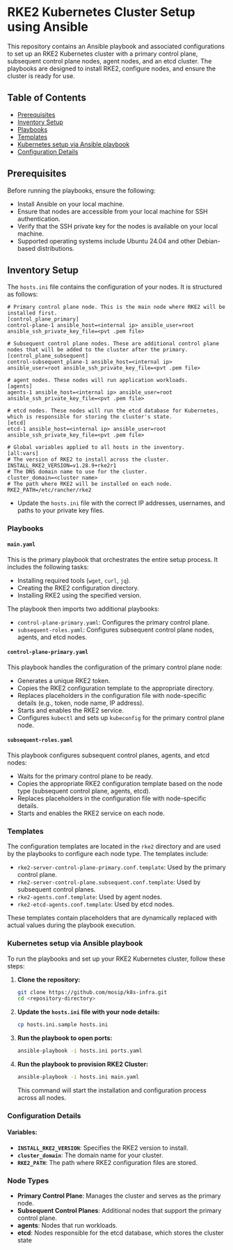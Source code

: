 # RKE2 Kubernetes Cluster Setup using Ansible

This repository contains an Ansible playbook and associated configurations to set up an RKE2 Kubernetes cluster with a primary control plane, subsequent control plane nodes, agent nodes, and an etcd cluster. The playbooks are designed to install RKE2, configure nodes, and ensure the cluster is ready for use.

## Table of Contents
- [Prerequisites](#prerequisites)
- [Inventory Setup](#inventory-setup)
- [Playbooks](#playbooks)
- [Templates](#templates)
- [Kubernetes setup via Ansible playbook](#kubernetes-setup-via-Ansible-playbook)
- [Configuration Details](#configuration-details)

## Prerequisites

Before running the playbooks, ensure the following:

- Install Ansible on your local machine.
- Ensure that nodes are accessible from your local machine for SSH authentication.
- Verify that the SSH private key for the nodes is available on your local machine.
- Supported operating systems include Ubuntu 24.04 and other Debian-based distributions.


## Inventory Setup

The `hosts.ini` file contains the configuration of your nodes. It is structured as follows:

```
# Primary control plane node. This is the main node where RKE2 will be installed first.
[control_plane_primary]
control-plane-1 ansible_host=<internal ip> ansible_user=root ansible_ssh_private_key_file=<pvt .pem file>

# Subsequent control plane nodes. These are additional control plane nodes that will be added to the cluster after the primary.
[control_plane_subsequent]
control-subsequent_plane-1 ansible_host=<internal ip> ansible_user=root ansible_ssh_private_key_file=<pvt .pem file>

# agent nodes. These nodes will run application workloads.
[agents]
agents-1 ansible_host=<internal ip> ansible_user=root ansible_ssh_private_key_file=<pvt .pem file>

# etcd nodes. These nodes will run the etcd database for Kubernetes, which is responsible for storing the cluster's state.
[etcd]
etcd-1 ansible_host=<internal ip> ansible_user=root ansible_ssh_private_key_file=<pvt .pem file>

# Global variables applied to all hosts in the inventory.
[all:vars]
# The version of RKE2 to install across the cluster.
INSTALL_RKE2_VERSION=v1.28.9+rke2r1
# The DNS domain name to use for the cluster.
cluster_domain=<cluster name>
# The path where RKE2 will be installed on each node.
RKE2_PATH=/etc/rancher/rke2

```

- Update the `hosts.ini` file with the correct IP addresses, usernames, and paths to your private key files.

### Playbooks

#### `main.yaml`
This is the primary playbook that orchestrates the entire setup process. It includes the following tasks:

- Installing required tools (`wget`, `curl`, `jq`).
- Creating the RKE2 configuration directory.
- Installing RKE2 using the specified version.

The playbook then imports two additional playbooks:

- `control-plane-primary.yaml`: Configures the primary control plane.
- `subsequent-roles.yaml`: Configures subsequent control plane nodes, agents, and etcd nodes.

#### `control-plane-primary.yaml`
This playbook handles the configuration of the primary control plane node:

- Generates a unique RKE2 token.
- Copies the RKE2 configuration template to the appropriate directory.
- Replaces placeholders in the configuration file with node-specific details (e.g., token, node name, IP address).
- Starts and enables the RKE2 service.
- Configures `kubectl` and sets up `kubeconfig` for the primary control plane node.

#### `subsequent-roles.yaml`
This playbook configures subsequent control planes, agents, and etcd nodes:

- Waits for the primary control plane to be ready.
- Copies the appropriate RKE2 configuration template based on the node type (subsequent control plane, agents, etcd).
- Replaces placeholders in the configuration file with node-specific details.
- Starts and enables the RKE2 service on each node.

### Templates

The configuration templates are located in the `rke2` directory and are used by the playbooks to configure each node type. The templates include:

- `rke2-server-control-plane-primary.conf.template`: Used by the primary control plane.
- `rke2-server-control-plane.subsequent.conf.template`: Used by subsequent control planes.
- `rke2-agents.conf.template`: Used by agent nodes.
- `rke2-etcd-agents.conf.template`: Used by etcd nodes.

These templates contain placeholders that are dynamically replaced with actual values during the playbook execution.

### Kubernetes setup via Ansible playbook

To run the playbooks and set up your RKE2 Kubernetes cluster, follow these steps:

1. **Clone the repository:**

    ```bash
    git clone https://github.com/mosip/k8s-infra.git
    cd <repository-directory>
    ```

2. **Update the `hosts.ini` file with your node details:**

    ```bash
    cp hosts.ini.sample hosts.ini
    ```
    
3. **Run the playbook to open ports:**
    ```bash
    ansible-playbook -i hosts.ini ports.yaml
    ```

4. **Run the playbook to provision RKE2 Cluster:**

    ```bash
    ansible-playbook -i hosts.ini main.yaml
    ```

    This command will start the installation and configuration process across all nodes.

### Configuration Details

#### Variables:

- **`INSTALL_RKE2_VERSION`**: Specifies the RKE2 version to install.
- **`cluster_domain`**: The domain name for your cluster.
- **`RKE2_PATH`**: The path where RKE2 configuration files are stored.

### Node Types

- **Primary Control Plane**: Manages the cluster and serves as the primary node.
- **Subsequent Control Planes**: Additional nodes that support the primary control plane.
- **agents**: Nodes that run workloads.
- **etcd**: Nodes responsible for the etcd database, which stores the cluster state
